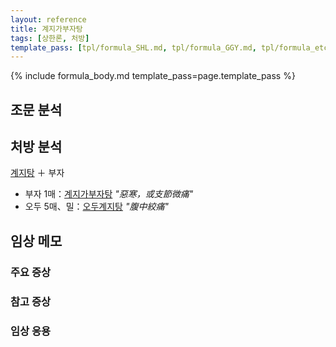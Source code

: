 ```yaml
---
layout: reference
title: 계지가부자탕
tags: [상한론, 처방]
template_pass: [tpl/formula_SHL.md, tpl/formula_GGY.md, tpl/formula_etc.md]
---
```


{% include formula_body.md template_pass=page.template_pass %}


## 조문 분석

## 처방 분석

[계지탕]({{site.formulaurl}}/계지탕) ＋ 부자
* 부자 1매：[계지가부자탕]({{site.formulaurl}}/계지가부자탕) _"惡寒，或支節微痛"_
* 오두 5매、밀：[오두계지탕]({{site.formulaurl}}/오두계지탕) _"腹中絞痛"_


## 임상 메모


### 주요 증상



### 참고 증상


### 임상 응용

